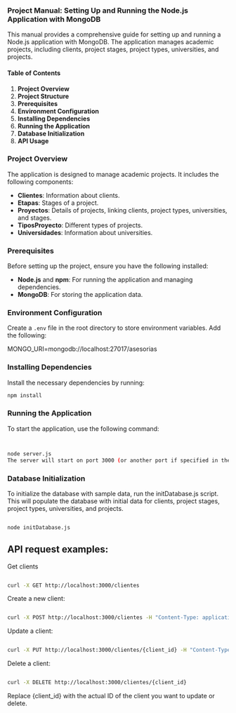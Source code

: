 ### Project Manual: Setting Up and Running the Node.js Application with MongoDB

This manual provides a comprehensive guide for setting up and running a Node.js application with MongoDB. The application manages academic projects, including clients, project stages, project types, universities, and projects.

#### Table of Contents

1. **Project Overview**
2. **Project Structure**
3. **Prerequisites**
4. **Environment Configuration**
5. **Installing Dependencies**
6. **Running the Application**
7. **Database Initialization**
8. **API Usage**

### Project Overview

The application is designed to manage academic projects. It includes the following components:

- **Clientes**: Information about clients.
- **Etapas**: Stages of a project.
- **Proyectos**: Details of projects, linking clients, project types, universities, and stages.
- **TiposProyecto**: Different types of projects.
- **Universidades**: Information about universities.


### Prerequisites

Before setting up the project, ensure you have the following installed:

- **Node.js** and **npm**: For running the application and managing dependencies.
- **MongoDB**: For storing the application data.

### Environment Configuration

Create a `.env` file in the root directory to store environment variables. Add the following:

MONGO_URI=mongodb://localhost:27017/asesorias


### Installing Dependencies

Install the necessary dependencies by running:

```sh
npm install
```

### Running the Application
To start the application, use the following command:

```sh


node server.js
The server will start on port 3000 (or another port if specified in the .env file).

```

### Database Initialization
To initialize the database with sample data, run the initDatabase.js script. This will populate the database with initial data for clients, project stages, project types, universities, and projects.

```sh

node initDatabase.js
```

## API request examples:

Get clients

```sh

curl -X GET http://localhost:3000/clientes

```

Create a new client:

```sh

curl -X POST http://localhost:3000/clientes -H "Content-Type: application/json" -d '{"nombre": "Juan Perez", "email": "juan.perez@example.com"}'
```

Update a client:

```sh

curl -X PUT http://localhost:3000/clientes/{client_id} -H "Content-Type: application/json" -d '{"nombre": "Juan Perez", "email": "juan.perez@example.com"}'
```

Delete a client:

```sh

curl -X DELETE http://localhost:3000/clientes/{client_id}
```

Replace {client_id} with the actual ID of the client you want to update or delete.